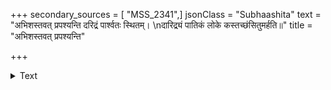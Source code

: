 +++
secondary_sources = [ "MSS_2341",]
jsonClass = "Subhaashita"
text = "अभिशस्तवत् प्रपश्यन्ति दरिद्रं पार्श्वतः स्थितम्।  \nदारिद्र्यं पातिकं लोके कस्तच्छंसितुमर्हति॥"
title = "अभिशस्तवत् प्रपश्यन्ति"

+++

<details><summary>Text</summary>

अभिशस्तवत् प्रपश्यन्ति दरिद्रं पार्श्वतः स्थितम्।  
दारिद्र्यं पातिकं लोके कस्तच्छंसितुमर्हति॥
</details>
